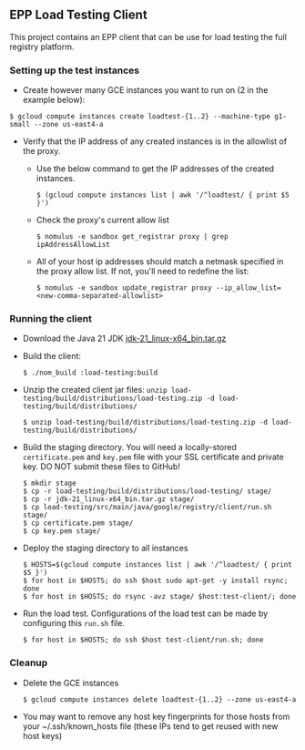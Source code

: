 ## EPP Load Testing Client

This project contains an EPP client that can be use for load testing the full 
registry platform.

### Setting up the test instances

*   Create however many GCE instances you want to run on (2 in the example
    below):

  ```shell
  $ gcloud compute instances create loadtest-{1..2} --machine-type g1-small --zone us-east4-a
  ```

* Verify that the IP address of any created instances is in the allowlist of the
  proxy.
    * Use the below command to get the IP addresses of the created instances.

        ```shell
        $ (gcloud compute instances list | awk '/^loadtest/ { print $5 }')
        ```

    * Check the proxy's current allow list

      ```shell
      $ nomulus -e sandbox get_registrar proxy | grep ipAddressAllowList
      ```

    * All of your host ip addresses should match a netmask specified in the proxy
      allow list. If not, you'll need to redefine the list:

      ```shell
      $ nomulus -e sandbox update_registrar proxy --ip_allow_list=<new-comma-separated-allowlist>
      ```


### Running the client

* Download the Java 21 JDK [jdk-21_linux-x64_bin.tar.gz](https://www.oracle.com/java/technologies/downloads/#java21)

* Build the client: 
  ```shell
  $ ./nom_build :load-testing:build
    ```
* Unzip the created client jar files: `unzip load-testing/build/distributions/load-testing.zip -d load-testing/build/distributions/`

    ```shell
  $ unzip load-testing/build/distributions/load-testing.zip -d load-testing/build/distributions/
    ```

* Build the staging directory. You will need a locally-stored `certificate.pem` 
and `key.pem` file with your SSL certificate and private key. DO NOT submit 
these files to GitHub! 

    ```shell
    $ mkdir stage
    $ cp -r load-testing/build/distributions/load-testing/ stage/
    $ cp -r jdk-21_linux-x64_bin.tar.gz stage/
    $ cp load-testing/src/main/java/google/registry/client/run.sh stage/
    $ cp certificate.pem stage/
    $ cp key.pem stage/
    ```

* Deploy the staging directory to all instances

    ```shell
    $ HOSTS=$(gcloud compute instances list | awk '/^loadtest/ { print $5 }')
    $ for host in $HOSTS; do ssh $host sudo apt-get -y install rsync; done
    $ for host in $HOSTS; do rsync -avz stage/ $host:test-client/; done
    ```

* Run the load test. Configurations of the load test can be made by configuring 
this `run.sh` file.

    ```shell
    $ for host in $HOSTS; do ssh $host test-client/run.sh; done
    ```

### Cleanup

* Delete the GCE instances

    ```shell
    $ gcloud compute instances delete loadtest-{1..2} --zone us-east4-a
    ```
  
* You may want to remove any host key fingerprints for those hosts from your ~/.ssh/known_hosts file (these IPs tend to get reused with new host keys)



